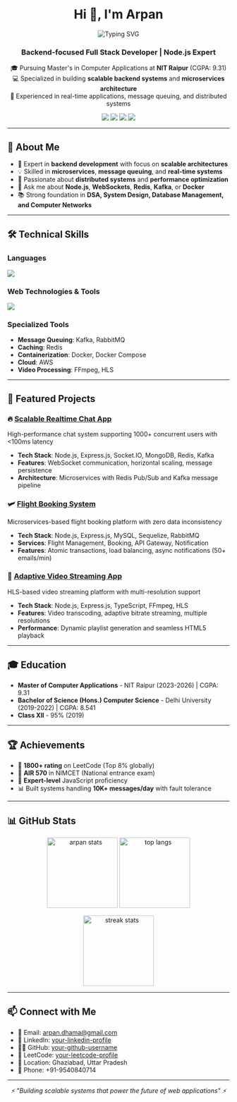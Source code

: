 <h1 align="center">Hi 👋, I'm Arpan</h1>
<div align="center">
  <img src="https://readme-typing-svg.herokuapp.com?font=Fira+Code&pause=1000&color=36BCF7&center=true&vCenter=true&width=435&lines=Full+Stack+Developer;Backend+Specialist;Scalable+Systems+Builder!" alt="Typing SVG" />
</div>
<h3 align="center">Backend-focused Full Stack Developer | Node.js Expert</h3>
<p align="center">
  🎓 Pursuing Master's in Computer Applications at <strong>NIT Raipur</strong> (CGPA: 9.31)<br/>
  💻 Specialized in building <strong>scalable backend systems</strong> and <strong>microservices architecture</strong><br/>
  🌟 Experienced in real-time applications, message queuing, and distributed systems
</p>
<p align="center">
  <a href="mailto:arpan.dhama@gmail.com"><img src="https://img.shields.io/badge/Gmail-D14836?style=for-the-badge&logo=gmail&logoColor=white"/></a>
  <a href="https://linkedin.com/in/your-linkedin-profile" target="_blank"><img src="https://img.shields.io/badge/LinkedIn-blue?style=for-the-badge&logo=linkedin&logoColor=white"/></a>
  <a href="https://leetcode.com/your-leetcode-profile" target="_blank"><img src="https://img.shields.io/badge/LeetCode-orange?style=for-the-badge&logo=leetcode&logoColor=white"/></a>
  <a href="https://github.com/your-github-username" target="_blank"><img src="https://img.shields.io/badge/GitHub-100000?style=for-the-badge&logo=github&logoColor=white"/></a>
</p>

---

## 🧠 About Me
- 🚀 Expert in **backend development** with focus on **scalable architectures**
- 💡 Skilled in **microservices**, **message queuing**, and **real-time systems**
- 🌱 Passionate about **distributed systems** and **performance optimization**
- 💬 Ask me about **Node.js**, **WebSockets**, **Redis**, **Kafka**, or **Docker**
- 📚 Strong foundation in **DSA, System Design, Database Management, and Computer Networks**

---

## 🛠️ Technical Skills

### Languages
<p align="left">
  <img src="https://skillicons.dev/icons?i=js,cpp,java,python" />
</p>

### Web Technologies & Tools
<p align="left">
  <img src="https://skillicons.dev/icons?i=react,nodejs,express,tailwind,mongodb,mysql,redis,docker,aws,git,github,vscode" />
</p>

### Specialized Tools
- **Message Queuing**: Kafka, RabbitMQ
- **Caching**: Redis
- **Containerization**: Docker, Docker Compose
- **Cloud**: AWS
- **Video Processing**: FFmpeg, HLS

---

## 📌 Featured Projects

### 🔥 [Scalable Realtime Chat App](https://github.com/your-username/chat-app)
High-performance chat system supporting 1000+ concurrent users with <100ms latency
- **Tech Stack**: Node.js, Express.js, Socket.IO, MongoDB, Redis, Kafka
- **Features**: WebSocket communication, horizontal scaling, message persistence
- **Architecture**: Microservices with Redis Pub/Sub and Kafka message pipeline

### 🛩️ [Flight Booking System](https://github.com/your-username/flight-booking)
Microservices-based flight booking platform with zero data inconsistency
- **Tech Stack**: Node.js, Express.js, MySQL, Sequelize, RabbitMQ
- **Services**: Flight Management, Booking, API Gateway, Notification
- **Features**: Atomic transactions, load balancing, async notifications (50+ emails/min)

### 🎥 [Adaptive Video Streaming App](https://github.com/your-username/video-streaming)
HLS-based video streaming platform with multi-resolution support
- **Tech Stack**: Node.js, Express.js, TypeScript, FFmpeg, HLS
- **Features**: Video transcoding, adaptive bitrate streaming, multiple resolutions
- **Performance**: Dynamic playlist generation and seamless HTML5 playback

---

## 🎓 Education
- **Master of Computer Applications** - NIT Raipur (2023-2026) | CGPA: 9.31
- **Bachelor of Science (Hons.) Computer Science** - Delhi University (2019-2022) | CGPA: 8.541
- **Class XII** - 95% (2019)

---

## 🏆 Achievements
- 🧠 **1800+ rating** on LeetCode (Top 8% globally)
- 🥇 **AIR 570** in NIMCET (National entrance exam)
- 🏅 **Expert-level** JavaScript proficiency
- 📊 Built systems handling **10K+ messages/day** with fault tolerance

---

## 📊 GitHub Stats
<p align="center">
  <img src="https://github-readme-stats.vercel.app/api?username=your-github-username&show_icons=true&theme=tokyonight" alt="arpan stats" height="160"/>
  <img src="https://github-readme-stats.vercel.app/api/top-langs/?username=your-github-username&layout=compact&theme=tokyonight" alt="top langs" height="160"/>
</p>
<p align="center">
  <img src="https://github-readme-streak-stats.herokuapp.com/?user=your-github-username&theme=tokyonight" alt="streak stats" height="160"/>
</p>

---

## 📫 Connect with Me
- 📧 Email: [arpan.dhama@gmail.com](mailto:arpan.dhama@gmail.com)
- 💼 LinkedIn: [your-linkedin-profile](https://linkedin.com/in/your-linkedin-profile)
- 🧑‍💻 GitHub: [your-github-username](https://github.com/your-github-username)
- 🔢 LeetCode: [your-leetcode-profile](https://leetcode.com/your-leetcode-profile)
- 📍 Location: Ghaziabad, Uttar Pradesh
- 📱 Phone: +91-9540840714

---

<div align="center">
  <i>⚡ "Building scalable systems that power the future of web applications" ⚡</i>
</div>
